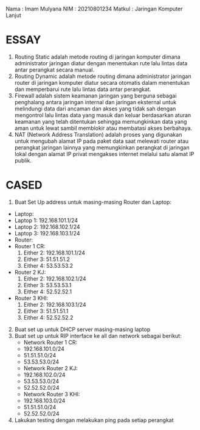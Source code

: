 Nama : Imam Mulyana
NIM : 20210801234
Matkul : Jaringan Komputer Lanjut

# ESSAY

1. Routing Static adalah metode routing di jaringan komputer dimana administrator jaringan diatur dengan menentukan rute lalu lintas data antar perangkat secara manual.
2. Routing Dynamic adalah metode routing dimana administrator jaringan router di jaringan komputer diatur secara otomatis dalam menentukan dan memperbarui rute lalu lintas data antar perangkat.
3. Firewall adalah sistem keamanan jaringan yang berguna sebagai penghalang antara jaringan internal dan jaringan eksternal untuk melindungi data dari ancaman dan akses yang tidak sah dengan mengontrol lalu lintas data yang masuk dan keluar berdasarkan aturan keamanan yang telah ditentukan sehingga memungkinkan data yang aman untuk lewat sambil memblokir atau membatasi akses berbahaya.
4. NAT (Network Address Translation) adalah proses yang digunakan untuk mengubah alamat IP pada paket data saat melewati router atau perangkat jaringan lainnya yang memungkinkan perangkat di jaringan lokal dengan alamat IP privat mengakses internet melalui satu alamat IP publik.

# CASED

1. Buat Set Up address untuk masing-masing Router dan Laptop:

- Laptop:
- Laptop 1: 192.168.101.1/24
- Laptop 2: 192.168.102.1/24
- Laptop 3: 192.168.103.1/24
- Router:
- Router 1 CR:
  1. Either 2: 192.168.101.1/24
  2. Either 3: 51.51.51.2
  3. Either 4: 53.53.53.2
- Router 2 KJ:
  1. Either 2: 192.168.102.1/24
  2. Either 3: 53.53.53.1
  3. Either 4: 52.52.52.1
- Router 3 KHI:
  1. Either 2: 192.168.103.1/24
  2. Either 3: 51.51.51.1
  3. Either 4: 52.52.52.2

2. Buat set up untuk DHCP server masing-masing laptop
3. Buat set up untuk RIP interface ke all dan network sebagai berikut:
   - Network Router 1 CR:
   - 192.168.101.0/24
   - 51.51.51.0/24
   - 53.53.53.0/24
   - Network Router 2 KJ:
   - 192.168.102.0/24
   - 53.53.53.0/24
   - 52.52.52.0/24
   - Network Router 3 KHI:
   - 192.168.103.0/24
   - 51.51.51.0/24
   - 52.52.52.0/24
4. Lakukan testing dengan melakukan ping pada setiap perangkat

